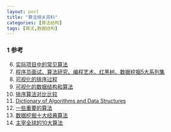 ```yaml
---
layout: post
title: "算法相关资料"
categories: [算法结构]
tags: [算法,数据结构]
---
```


### 1 参考
6. [实际项目中的常见算法][6]
0. [程序员面试、算法研究、编程艺术、红黑树、数据挖掘5大系列集][0]
1. [可视化的排序过程][1]
2. [可视化的数据结构和算法][2]
3. [排序算法对比比较][3]
4. [Dictionary of Algorithms and Data Structures][4]
5. [一些重要的算法][5]
6. [数据挖掘十大经典算法][7]
7. [主宰全球的10大算法][8]







[0]: http://blog.csdn.net/v_july_v/article/details/6543438 "程序员面试、算法研究、编程艺术、红黑树、数据挖掘5大系列集"
[1]: http://coolshell.cn/articles/3933.html "可视化的排序过程"
[2]: http://coolshell.cn/articles/4671.html "可视化的数据结构和算法"
[3]: http://en.wikipedia.org/wiki/Sorting_algorithm#Comparison_of_algorithms "排序算法对比比较"
[4]: http://xlinux.nist.gov/dads/ "Dictionary of Algorithms and Data Structures"
[5]: http://coolshell.cn/articles/2583.html "一些重要的算法"
[6]: http://www.infoq.com/cn/news/2013/11/Core-algorithms-deployed "实际项目中的常见算法"
[7]: http://www.kuqin.com/shuoit/20130828/334917.html "数据挖掘十大经典算法"
[8]: http://www.csdn.net/article/2014-06-03/2820046-Algorithm "主宰全球的10大算法"